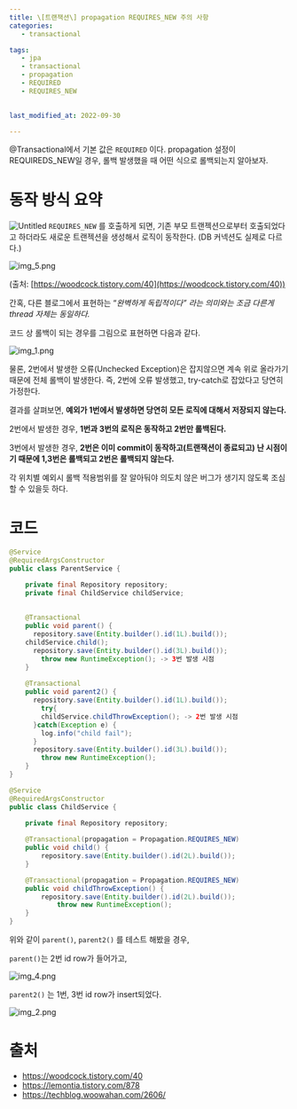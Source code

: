 ```yaml
---
title: \[트랜잭션\] propagation REQUIRES_NEW 주의 사항
categories: 
   - transactional

tags:
   - jpa
   - transactional
   - propagation
   - REQUIRED
   - REQUIRES_NEW
   

last_modified_at: 2022-09-30 

---
```


@Transactional에서 기본 값은 `REQUIRED` 이다. propagation 설정이 REQUIREDS_NEW일 경우, 롤백 발생했을 때 어떤 식으로 롤백되는지 알아보자.

# 동작 방식 요약

![Untitled](https://user-images.githubusercontent.com/49507736/193454427-58263b59-0478-47b6-89b7-47fe283cde5b.png)
`REQUIRES_NEW` 를 호출하게 되면, 기존 부모 트랜젝션으로부터 호출되었다고 하더라도 새로운 트랜젝션을 생성해서 로직이 동작한다. (DB 커넥션도 실제로 다르다.)

![img_5.png](https://user-images.githubusercontent.com/49507736/193454503-31165770-1989-47f4-8aa4-bc0a3aefc3cf.png)

(출처: [https://woodcock.tistory.com/40](https://woodcock.tistory.com/40))

간혹, 다른 블로그에서 표현하는 “*완벽하게 독립적이다” 라는 의미와는 조금 다른게 thread 자체는 동일하다.*

코드 상 롤백이 되는 경우를 그림으로 표현하면 다음과 같다.

![img_1.png](https://user-images.githubusercontent.com/49507736/193454468-50edacf6-cf3f-435e-81a1-d0dfce4caf31.png)

물론, 2번에서 발생한 오류(Unchecked Exception)은 잡지않으면 계속 위로 올라가기 때문에 전체 롤백이 발생한다. 즉, 2번에 오류 발생했고, try-catch로 잡았다고 당연히 가정한다.

결과를 살펴보면, **예외가 1번에서 발생하면 당연히 모든 로직에 대해서 저장되지 않는다.**

2번에서 발생한 경우, **1번과 3번의 로직은 동작하고 2번만 롤백된다.**

3번에서 발생한 경우, **2번은 이미 commit이 동작하고(트랜잭션이 종료되고) 난 시점이기 때문에 1,3번은 롤백되고 2번은 롤백되지 않는다.**

각 위치별 예외시 롤백 적용범위를 잘 알아둬야 의도치 않은 버그가 생기지 않도록 조심할 수 있을듯 하다.

# 코드

```java
@Service
@RequiredArgsConstructor
public class ParentService {

	private final Repository repository;
	private final ChildService childService;
	
	
	@Transactional
	public void parent() {
	  repository.save(Entity.builder().id(1L).build());
    childService.child();
	  repository.save(Entity.builder().id(3L).build());
		throw new RuntimeException(); -> 3번 발생 시점
	}
	
	@Transactional
	public void parent2() {
	  repository.save(Entity.builder().id(1L).build());
		try{
	    childService.childThrowException(); -> 2번 발생 시점
	  }catch(Exception e) {
	    log.info("child fail");
	  }
	  repository.save(Entity.builder().id(3L).build());
		throw new RuntimeException();
	}
}
```

```java
@Service
@RequiredArgsConstructor
public class ChildService {

	private final Repository repository;
	
	@Transactional(propagation = Propagation.REQUIRES_NEW)
	public void child() {
	    repository.save(Entity.builder().id(2L).build());
	}

	@Transactional(propagation = Propagation.REQUIRES_NEW)
	public void childThrowException() {
	    repository.save(Entity.builder().id(2L).build());
			throw new RuntimeException();
	}
}
```

위와 같이 `parent()`, `parent2()` 를 테스트 해봤을 경우,

`parent()`는 2번 id row가 들어가고,

![img_4.png](https://user-images.githubusercontent.com/49507736/193454491-926a41e8-2652-4048-834c-e1645246dda2.png)

`parent2()` 는 1번, 3번 id row가 insert되었다.

![img_2.png](https://user-images.githubusercontent.com/49507736/193454485-a6bd1296-958e-4149-99ea-0e052597536e.png)

# 출처
- https://woodcock.tistory.com/40
- https://lemontia.tistory.com/878
- https://techblog.woowahan.com/2606/